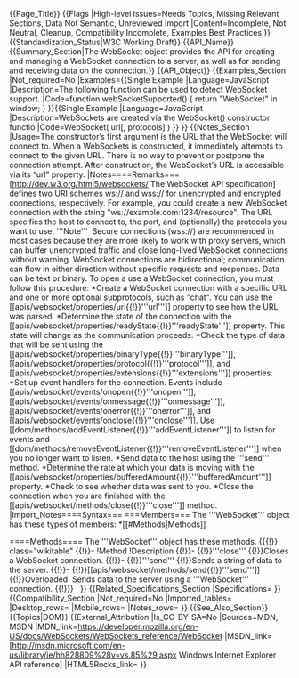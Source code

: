 {{Page_Title}}
{{Flags
|High-level issues=Needs Topics, Missing Relevant Sections, Data Not Semantic, Unreviewed Import
|Content=Incomplete, Not Neutral, Cleanup, Compatibility Incomplete, Examples Best Practices
}}
{{Standardization_Status|W3C Working Draft}}
{{API_Name}}
{{Summary_Section|The WebSocket object provides the API for creating and managing a WebSocket connection to a server, as well as for sending and receiving data on the connection.}}
{{API_Object}}
{{Examples_Section
|Not_required=No
|Examples={{Single Example
|Language=JavaScript
|Description=The following function can be used to detect WebSocket support.
|Code=function webSocketSupported() {
  return "WebSocket" in window;
}
}}{{Single Example
|Language=JavaScript
|Description=WebSockets are created via the WebSocket() constructor functio
|Code=WebSocket( url[, protocols] )
}}
}}
{{Notes_Section
|Usage=The constructor’s first argument is the URL that the WebSocket will connect to.  When a WebSockets is constructed, it immediately attempts to connect to the given URL.  There is no way to prevent or postpone the connection attempt.  After construction, the WebSocket’s URL is accessible via its “url” property. 
|Notes====Remarks===
[http://dev.w3.org/html5/websockets/ The WebSocket API specification] defines two URI schemes ws:// and wss:// for unencrypted and encrypted connections, respectively. For example, you could create a new WebSocket connection with the string "ws://example.com:1234/resource". The URL specifies the host to connect to, the port, and (optionally) the protocols you want to use.
'''Note'''  Secure connections (wss://) are recommended in most cases because they are more likely to work with proxy servers, which can buffer unencrypted traffic and close long-lived WebSocket connections without warning.
WebSocket connections are bidirectional; communication can flow in either direction without specific requests and responses. Data can be text or binary.
To open a use a WebSocket connection, you must follow this procedure:
*Create a WebSocket connection with a specific URL and one or more optional subprotocols, such as "chat". You can use the [[apis/websocket/properties/url{{!}}'''url''']] property to see how the URL was parsed.
*Determine the state of the connection with the [[apis/websocket/properties/readyState{{!}}'''readyState''']] property. This state will change as the communication proceeds.
*Check the type of data that will be sent using the [[apis/websocket/properties/binaryType{{!}}'''binaryType''']], [[apis/websocket/properties/protocol{{!}}'''protocol''']], and [[apis/websocket/properties/extensions{{!}}'''extensions''']] properties.
*Set up  event handlers for the connection. Events include [[apis/websocket/events/onopen{{!}}'''onopen''']], [[apis/websocket/events/onmessage{{!}}'''onmessage''']], [[apis/websocket/events/onerror{{!}}'''onerror''']], and [[apis/websocket/events/onclose{{!}}'''onclose''']]. Use [[dom/methods/addEventListener{{!}}'''addEventListener''']] to listen for events and [[dom/methods/removeEventListener{{!}}'''removeEventListener''']] when you no longer want to listen.
*Send data to the host using the '''send''' method.
*Determine the rate at which your data is moving with the [[apis/websocket/properties/bufferedAmount{{!}}'''bufferedAmount''']] property.
*Check to see whether data was sent to you.
*Close the connection when you are finished with the [[apis/websocket/methods/close{{!}}'''close''']] method.
|Import_Notes====Syntax===
===Members===
The '''WebSocket''' object has these types of members:
*[[#Methods|Methods]]


====Methods====
The '''WebSocket''' object has these methods.
{{{!}} class="wikitable"
{{!}}-
!Method
!Description
{{!}}-
{{!}}'''close'''
{{!}}Closes a WebSocket connection.
{{!}}-
{{!}}'''send'''
{{!}}Sends a string of data to the server.
{{!}}-
{{!}}[[apis/websocket/methods/send{{!}}'''send''']]
{{!}}Overloaded. Sends data to the server using a '''WebSocket''' connection.
{{!}}}
 
}}
{{Related_Specifications_Section
|Specifications=
}}
{{Compatibility_Section
|Not_required=No
|Imported_tables=
|Desktop_rows=
|Mobile_rows=
|Notes_rows=
}}
{{See_Also_Section}}
{{Topics|DOM}}
{{External_Attribution
|Is_CC-BY-SA=No
|Sources=MDN, MSDN
|MDN_link=https://developer.mozilla.org/en-US/docs/WebSockets/WebSockets_reference/WebSocket
|MSDN_link=[http://msdn.microsoft.com/en-us/library/ie/hh828809%28v=vs.85%29.aspx Windows Internet Explorer API reference]
|HTML5Rocks_link=
}}